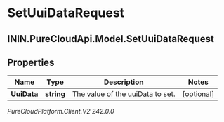 # SetUuiDataRequest

## ININ.PureCloudApi.Model.SetUuiDataRequest

## Properties

|Name | Type | Description | Notes|
|------------ | ------------- | ------------- | -------------|
| **UuiData** | **string** | The value of the uuiData to set. | [optional] |



_PureCloudPlatform.Client.V2 242.0.0_
